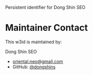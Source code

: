 Persistent identifier for Dong Shin SEO 

# Maintainer Contact

This w3id is maintained by:

Dong Shin SEO 
* oriental.neo@gmail.com  
* GitHub: [@dongshins](https://github.com/dongshins)

